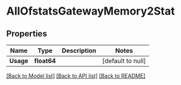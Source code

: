 # AllOfstatsGatewayMemory2Stat

## Properties
Name | Type | Description | Notes
------------ | ------------- | ------------- | -------------
**Usage** | **float64** |  | [default to null]

[[Back to Model list]](../README.md#documentation-for-models) [[Back to API list]](../README.md#documentation-for-api-endpoints) [[Back to README]](../README.md)

